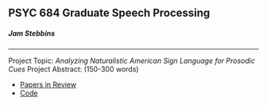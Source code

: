## PSYC 684 Graduate Speech Processing

##### Jam Stebbins

---

Project Topic: *Analyzing Naturalistic American Sign Language for Prosodic Cues*
Project Abstract: (150-300 words)

* [Papers in Review](https://jam-s1.github.io/speechprocessing/papers.md)
* [Code](https://jam-s1.github.io/speechprocessing/code.md)
